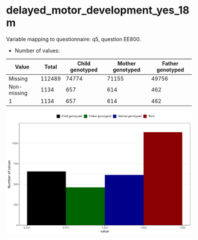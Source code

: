 # delayed_motor_development_yes_18m
Variable mapping to questionnaire: q5, question EE800.
- Number of values:

| Value | Total | Child genotyped | Mother genotyped | Father genotyped |
| ----- | ----- | --------------- | ---------------- | ---------------- |
| Missing | 112489 | 74774 | 71155 | 49756 |
| Non-missing | 1134 | 657 | 614 | 462 |
| 1 | 1134 | 657 | 614 | 462 |



![](delayed_motor_development_yes_18m_n.png)



